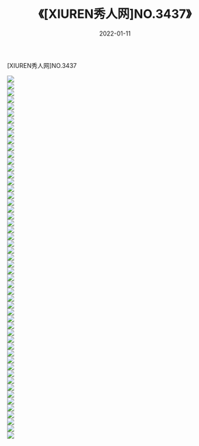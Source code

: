 ﻿---
layout: post
title:  《[XIUREN秀人网]NO.3437》
date:   2022-01-11
img: http://img.660000.xyz/Sharelink/秀人网/秀人网第04部分/[XIUREN秀人网]NO.3437/000.jpg
categories: [美女, 清纯, 唯美]
---

[XIUREN秀人网]NO.3437

 ![](http://img.660000.xyz/Sharelink/秀人网/秀人网第04部分/[XIUREN秀人网]NO.3437/001.jpg) <br>![](http://img.660000.xyz/Sharelink/秀人网/秀人网第04部分/[XIUREN秀人网]NO.3437/002.jpg) <br>![](http://img.660000.xyz/Sharelink/秀人网/秀人网第04部分/[XIUREN秀人网]NO.3437/003.jpg) <br>![](http://img.660000.xyz/Sharelink/秀人网/秀人网第04部分/[XIUREN秀人网]NO.3437/004.jpg) <br>![](http://img.660000.xyz/Sharelink/秀人网/秀人网第04部分/[XIUREN秀人网]NO.3437/005.jpg) <br>![](http://img.660000.xyz/Sharelink/秀人网/秀人网第04部分/[XIUREN秀人网]NO.3437/006.jpg) <br>![](http://img.660000.xyz/Sharelink/秀人网/秀人网第04部分/[XIUREN秀人网]NO.3437/007.jpg) <br>![](http://img.660000.xyz/Sharelink/秀人网/秀人网第04部分/[XIUREN秀人网]NO.3437/008.jpg) <br>![](http://img.660000.xyz/Sharelink/秀人网/秀人网第04部分/[XIUREN秀人网]NO.3437/009.jpg) <br>![](http://img.660000.xyz/Sharelink/秀人网/秀人网第04部分/[XIUREN秀人网]NO.3437/010.jpg) <br>![](http://img.660000.xyz/Sharelink/秀人网/秀人网第04部分/[XIUREN秀人网]NO.3437/011.jpg) <br>![](http://img.660000.xyz/Sharelink/秀人网/秀人网第04部分/[XIUREN秀人网]NO.3437/012.jpg) <br>![](http://img.660000.xyz/Sharelink/秀人网/秀人网第04部分/[XIUREN秀人网]NO.3437/013.jpg) <br>![](http://img.660000.xyz/Sharelink/秀人网/秀人网第04部分/[XIUREN秀人网]NO.3437/014.jpg) <br>![](http://img.660000.xyz/Sharelink/秀人网/秀人网第04部分/[XIUREN秀人网]NO.3437/015.jpg) <br>![](http://img.660000.xyz/Sharelink/秀人网/秀人网第04部分/[XIUREN秀人网]NO.3437/016.jpg) <br>![](http://img.660000.xyz/Sharelink/秀人网/秀人网第04部分/[XIUREN秀人网]NO.3437/017.jpg) <br>![](http://img.660000.xyz/Sharelink/秀人网/秀人网第04部分/[XIUREN秀人网]NO.3437/018.jpg) <br>![](http://img.660000.xyz/Sharelink/秀人网/秀人网第04部分/[XIUREN秀人网]NO.3437/019.jpg) <br>![](http://img.660000.xyz/Sharelink/秀人网/秀人网第04部分/[XIUREN秀人网]NO.3437/020.jpg) <br>![](http://img.660000.xyz/Sharelink/秀人网/秀人网第04部分/[XIUREN秀人网]NO.3437/021.jpg) <br>![](http://img.660000.xyz/Sharelink/秀人网/秀人网第04部分/[XIUREN秀人网]NO.3437/022.jpg) <br>![](http://img.660000.xyz/Sharelink/秀人网/秀人网第04部分/[XIUREN秀人网]NO.3437/023.jpg) <br>![](http://img.660000.xyz/Sharelink/秀人网/秀人网第04部分/[XIUREN秀人网]NO.3437/024.jpg) <br>![](http://img.660000.xyz/Sharelink/秀人网/秀人网第04部分/[XIUREN秀人网]NO.3437/025.jpg) <br>![](http://img.660000.xyz/Sharelink/秀人网/秀人网第04部分/[XIUREN秀人网]NO.3437/026.jpg) <br>![](http://img.660000.xyz/Sharelink/秀人网/秀人网第04部分/[XIUREN秀人网]NO.3437/027.jpg) <br>![](http://img.660000.xyz/Sharelink/秀人网/秀人网第04部分/[XIUREN秀人网]NO.3437/028.jpg) <br>![](http://img.660000.xyz/Sharelink/秀人网/秀人网第04部分/[XIUREN秀人网]NO.3437/029.jpg) <br>![](http://img.660000.xyz/Sharelink/秀人网/秀人网第04部分/[XIUREN秀人网]NO.3437/030.jpg) <br>![](http://img.660000.xyz/Sharelink/秀人网/秀人网第04部分/[XIUREN秀人网]NO.3437/031.jpg) <br>![](http://img.660000.xyz/Sharelink/秀人网/秀人网第04部分/[XIUREN秀人网]NO.3437/032.jpg) <br>![](http://img.660000.xyz/Sharelink/秀人网/秀人网第04部分/[XIUREN秀人网]NO.3437/033.jpg) <br>![](http://img.660000.xyz/Sharelink/秀人网/秀人网第04部分/[XIUREN秀人网]NO.3437/034.jpg) <br>![](http://img.660000.xyz/Sharelink/秀人网/秀人网第04部分/[XIUREN秀人网]NO.3437/035.jpg) <br>![](http://img.660000.xyz/Sharelink/秀人网/秀人网第04部分/[XIUREN秀人网]NO.3437/036.jpg) <br>![](http://img.660000.xyz/Sharelink/秀人网/秀人网第04部分/[XIUREN秀人网]NO.3437/037.jpg) <br>![](http://img.660000.xyz/Sharelink/秀人网/秀人网第04部分/[XIUREN秀人网]NO.3437/038.jpg) <br>![](http://img.660000.xyz/Sharelink/秀人网/秀人网第04部分/[XIUREN秀人网]NO.3437/039.jpg) <br>![](http://img.660000.xyz/Sharelink/秀人网/秀人网第04部分/[XIUREN秀人网]NO.3437/040.jpg) <br>![](http://img.660000.xyz/Sharelink/秀人网/秀人网第04部分/[XIUREN秀人网]NO.3437/041.jpg) <br>![](http://img.660000.xyz/Sharelink/秀人网/秀人网第04部分/[XIUREN秀人网]NO.3437/042.jpg) <br>![](http://img.660000.xyz/Sharelink/秀人网/秀人网第04部分/[XIUREN秀人网]NO.3437/043.jpg) <br>![](http://img.660000.xyz/Sharelink/秀人网/秀人网第04部分/[XIUREN秀人网]NO.3437/044.jpg) <br>![](http://img.660000.xyz/Sharelink/秀人网/秀人网第04部分/[XIUREN秀人网]NO.3437/045.jpg) <br>![](http://img.660000.xyz/Sharelink/秀人网/秀人网第04部分/[XIUREN秀人网]NO.3437/046.jpg) <br>![](http://img.660000.xyz/Sharelink/秀人网/秀人网第04部分/[XIUREN秀人网]NO.3437/047.jpg) <br>![](http://img.660000.xyz/Sharelink/秀人网/秀人网第04部分/[XIUREN秀人网]NO.3437/048.jpg) <br>![](http://img.660000.xyz/Sharelink/秀人网/秀人网第04部分/[XIUREN秀人网]NO.3437/049.jpg) <br>![](http://img.660000.xyz/Sharelink/秀人网/秀人网第04部分/[XIUREN秀人网]NO.3437/050.jpg) <br>![](http://img.660000.xyz/Sharelink/秀人网/秀人网第04部分/[XIUREN秀人网]NO.3437/051.jpg) <br>![](http://img.660000.xyz/Sharelink/秀人网/秀人网第04部分/[XIUREN秀人网]NO.3437/052.jpg) <br>![](http://img.660000.xyz/Sharelink/秀人网/秀人网第04部分/[XIUREN秀人网]NO.3437/053.jpg) <br>